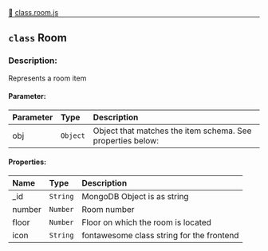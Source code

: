 <div class="mb-0">
    🔗 <a class="source-code" target="_blank"
        href="https://github.com/OpenHausIO/backend/blob/dev&#x2F;components&#x2F;rooms&#x2F;class.room.js">class.room.js</a>
</div>
<hr style="margin: 0 !important" />

<!-- CLASS -->

<!-- GENERAL -->
## `class` Room 
### Description:

Represents a room item

<!-- GENERAL -->

<!-- PARAMETER -->
#### Parameter:
| Parameter | Type       | Description    |
| :-------- | :--------- |:------------- |
| obj | `Object` |  Object that matches the item schema. See properties below: |
<!-- PARAMETER -->

<!-- PROPERTIES -->
#### Properties:
| Name | Type | Description |
| :---- | :-------- | :----------- |
| _id | `String` | MongoDB Object is as string |
| number | `Number` | Room number |
| floor | `Number` | Floor on which the room is located |
| icon | `String` | fontawesome class string for the frontend |
<!-- PROPERTIES -->

<!-- EVENTS -->
<!-- EVENTS -->

<!-- EXAMPLES -->
<!-- EXAMPLES -->

<!-- LINKS -->
<!-- LINKS -->

<!-- CLASS -->



<!-- METHODS -->
<!-- METHODS -->